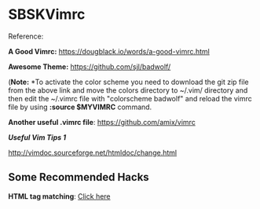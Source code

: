 # SBSKVimrc

Reference:

**A Good Vimrc:** https://dougblack.io/words/a-good-vimrc.html

**Awesome Theme:** https://github.com/sjl/badwolf/

(**Note:** *To activate the color scheme you need to download the git zip file from the above link and move the colors directory to ~/.vim/ directory and then edit the ~/.vimrc file with "colorscheme badwolf" and reload the vimrc file by using **:source $MYVIMRC** command.

**Another useful .vimrc file**:
https://github.com/amix/vimrc

***Useful Vim Tips 1***

http://vimdoc.sourceforge.net/htmldoc/change.html

<h2>Some Recommended Hacks</h2>
<p><strong>HTML tag matching</strong>: <a href="https://www.vim.org/scripts/script.php?script_id=3818" target="_blank">Click here</a></p>

